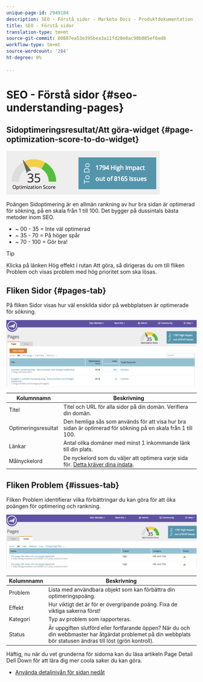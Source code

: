 ```yaml
---
unique-page-id: 2949184
description: SEO - Förstå sidor - Marketo Docs - Produktdokumentation
title: SEO - Förstå sidor
translation-type: tm+mt
source-git-commit: 00887ea53e395bea3a11fd28e0ac98b085ef6ed8
workflow-type: tm+mt
source-wordcount: '284'
ht-degree: 0%

---
```



# SEO - Förstå sidor {#seo-understanding-pages}

## Sidoptimeringsresultat/Att göra-widget {#page-optimization-score-to-do-widget}

![](assets/image2014-9-17-21-3a52-3a3.png)

Poängen Sidoptimering är en allmän rankning av hur bra sidan är optimerad för sökning, på en skala från 1 till 100. Det bygger på dussintals bästa metoder inom SEO.

* ~ 00 - 35 = Inte väl optimerad
* ~ 35 - 70 = På höger spår
* ~ 70 - 100 = Gör bra!

>[!TIP]
>
>Klicka på länken Hög effekt i rutan Att göra, så dirigeras du om till fliken Problem och visas problem med hög prioritet som ska lösas.

## Fliken Sidor {#pages-tab}

På fliken Sidor visas hur väl enskilda sidor på webbplatsen är optimerade för sökning.

![](assets/image2014-9-17-21-3a52-3a41.png)

| Kolumnnamn | Beskrivning |
|---|---|
| Titel | Titel och URL för alla sidor på din domän. Verifiera din domän. |
| Optimeringsresultat | Den hemliga sås som används för att visa hur bra sidan är optimerad för sökning på en skala från 1 till 100. |
| Länkar | Antal olika domäner med minst 1 inkommande länk till din plats. |
| Målnyckelord | De nyckelord som du väljer att optimera varje sida för. [Detta kräver dina indata](seo-using-the-page-detail-drill-down.md). |

## Fliken Problem {#issues-tab}

Fliken Problem identifierar vilka förbättringar du kan göra för att öka poängen för optimering och rankning.

![](assets/image2014-9-17-21-3a53-3a15.png)

| Kolumnnamn | Beskrivning |
|---|---|
| Problem | Lista med användbara objekt som kan förbättra din optimeringspoäng. |
| Effekt | Hur viktigt det är för er övergripande poäng. Fixa de viktiga sakerna först! |
| Kategori | Typ av problem som rapporteras. |
| Status | Är uppgiften slutförd eller fortfarande öppen? När du och din webbmaster har åtgärdat problemet på din webbplats bör statusen ändras till löst (grön kontroll). |

Häftig, nu när du vet grunderna för sidorna kan du läsa artikeln Page Detail Dell Down för att lära dig mer coola saker du kan göra.

* [Använda detaljnivån för sidan nedåt](seo-using-the-page-detail-drill-down.md)

